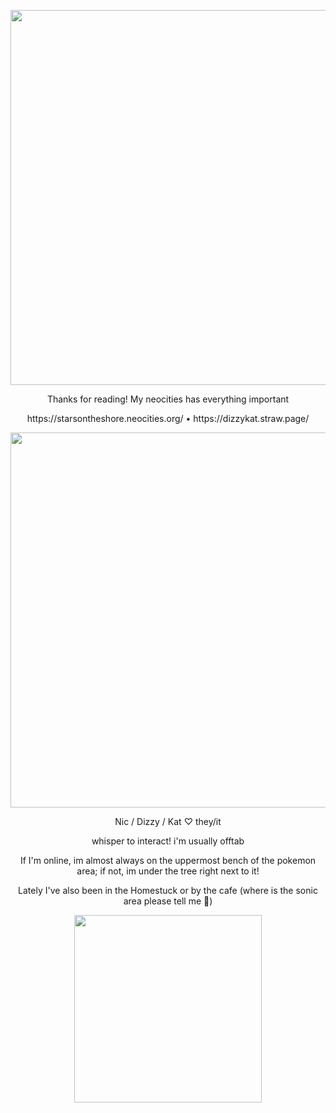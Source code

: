 <p align="center"> <img width="600" src="https://64.media.tumblr.com/584a851f049327db7a1286dc9bfe32e8/4c240f87beecd706-19/s1280x1920/717fd06574812fafd5a9b687eb6e6d8317dbfae7.png"> </p>
<p align="center"> Thanks for reading! My neocities has everything important </p>
<p align="center"> https://starsontheshore.neocities.org/ • https://dizzykat.straw.page/ </p>
<p align="center"> <img width="600" src="https://64.media.tumblr.com/f0e725e1f06c7ee67514e0a789ead7ca/cb7d539e66f4e955-ae/s1280x1920/6f249e5c439b60f7f1c4b959e89ca41d74ed365f.gif"> </p>
<p align="center"> Nic / Dizzy / Kat ♡ they/it </p>
<p align="center"> whisper to interact! i'm usually offtab </p>
<p align="center"> If I'm online, im almost always on the uppermost bench of the pokemon area; if not, im under the tree right next to it! </p>
<p align="center"> Lately I've also been in the Homestuck or by the cafe (where is the sonic area please tell me 🥹) </p>
<p align="center"> <img width="300" src="https://64.media.tumblr.com/91848d57a19ccc2b3c62d0f4e455b2bb/083a6afad984d496-8b/s1280x1920/ea1b54a7f89cae3b030e1b839a8cd0092ef433c1.gif"> </p>


